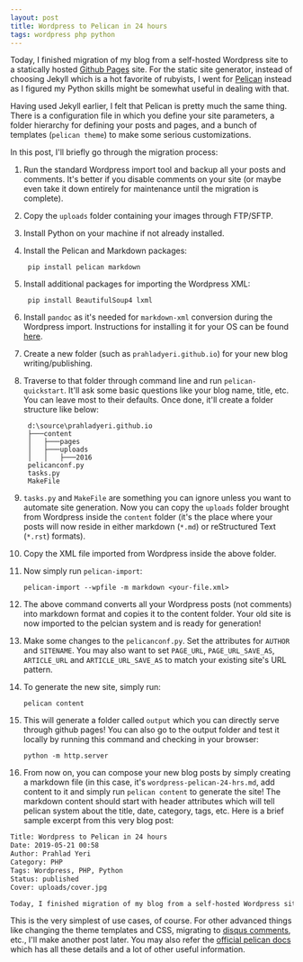 ```yaml
---
layout: post
title: Wordpress to Pelican in 24 hours
tags: wordpress php python
---
```


Today, I finished migration of my blog from a self-hosted Wordpress site to a statically hosted [Github Pages](https://pages.github.com/) site. For the static site generator, instead of choosing Jekyll which is a hot favorite of rubyists, I went for [Pelican](https://github.com/getpelican/pelican/) instead as I figured my Python skills might be somewhat useful in dealing with that.

Having used Jekyll earlier, I felt that Pelican is pretty much the same thing. There is a configuration file in which you define your site parameters, a folder hierarchy for defining your posts and pages, and a bunch of templates (`pelican theme`) to make some serious customizations.

In this post, I'll briefly go through the migration process:

1. Run the standard Wordpress import tool and backup all your posts and comments. It's better if you disable comments on your site (or maybe even take it down entirely for maintenance until the migration is complete).
2. Copy the `uploads` folder containing your images through FTP/SFTP.
2. Install Python on your machine if not already installed.
3. Install the Pelican and Markdown packages:

		pip install pelican markdown

4. Install additional packages for importing the Wordpress XML:

		pip install BeautifulSoup4 lxml
		
5. Install `pandoc` as it's needed for `markdown-xml` conversion during the Wordpress import. Instructions for installing it for your OS can be found [here](https://pandoc.org/).
6. Create a new folder (such as `prahladyeri.github.io`) for your new blog writing/publishing.
7. Traverse to that folder through command line and run `pelican-quickstart`. It'll ask some basic questions like your blog name, title, etc. You can leave most to their defaults. Once done, it'll create a folder structure like below:

		d:\source\prahladyeri.github.io
		├───content                                            
		│   ├───pages                                          
		│   ├───uploads                                        
		│   │   ├───2016
		pelicanconf.py
		tasks.py
		MakeFile
	
8. `tasks.py` and `MakeFile` are something you can ignore unless you want to automate site generation. Now you can copy the `uploads` folder brought from Wordpress inside the `content` folder (it's the place where your posts will now reside in either markdown (`*.md`) or reStructured Text (`*.rst`) formats).
9. Copy the XML file imported from Wordpress inside the above folder.
10. Now simply run `pelican-import`:

		pelican-import --wpfile -m markdown <your-file.xml>
	
11. The above command converts all your Wordpress posts (not comments) into markdown format and copies it to the content folder. Your old site is now imported to the pelcian system and is ready for generation!
11. Make some changes to the `pelicanconf.py`. Set the attributes for `AUTHOR` and `SITENAME`. You may also want to set `PAGE_URL`, `PAGE_URL_SAVE_AS`, `ARTICLE_URL` and `ARTICLE_URL_SAVE_AS` to match your existing site's URL pattern.
12. To generate the new site, simply run:

		pelican content
	
13. This will generate a folder called `output` which you can directly serve through github pages! You can also go to the output folder and test it locally by running this command and checking in your browser:

		python -m http.server
	
14. From now on, you can compose your new blog posts by simply creating a markdown file (in this case, it's `wordpress-pelican-24-hrs.md`, add content to it and simply run `pelican content` to generate the site! The markdown content should start with header attributes which will tell pelican system about the title, date, category, tags, etc. Here is a brief sample excerpt from this very blog post:

```bash
Title: Wordpress to Pelican in 24 hours
Date: 2019-05-21 00:58
Author: Prahlad Yeri
Category: PHP
Tags: Wordpress, PHP, Python
Status: published
Cover: uploads/cover.jpg

Today, I finished migration of my blog from a self-hosted Wordpress site to a statically hosted [Github Pages](https://pages.github.com/) site. For the static site generator, instead of choosing Jekyll which is a hot favorite of rubyists, I went for [Pelican](https://github.com/getpelican/pelican/) instead as I figured my Python skills might be somewhat useful in dealing with that.
```

This is the very simplest of use cases, of course. For other advanced things like changing the theme templates and CSS, migrating to [disqus comments](https://disqus.com), etc., I'll make another post later. You may also refer the [official pelican docs](https://docs.getpelican.com/) which has all these details and a lot of other useful information.